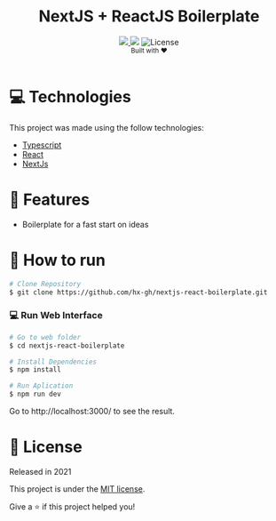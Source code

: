 <div align="center">
    <h1>NextJS + ReactJS Boilerplate</h1>
</div>
<div align="center">    
    <a href="https://www.linkedin.com/in/henriquegus/">
        <img src="https://img.shields.io/badge/-Gustavo_Henrique-8257E5?style=flat&logo=Linkedin&logoColor=white">
    </a>    
    <img src="https://img.shields.io/github/repo-size/hx-gh/nextjs-react-boilerplate?color=774DD6">
    <img alt="License" src="https://img.shields.io/badge/license-MIT-8257E5">
</div>
<div align="center">
  <sub>Built with ❤︎</br>
  </sub>
</div>
<br/>

# :computer: Technologies
This project was made using the follow technologies:

* [Typescript](https://www.typescriptlang.org/)      
* [React](https://reactjs.org/)      
* [NextJs](https://nextjs.org/)      

# :rocket: Features

* Boilerplate for a fast start on ideas

# :construction_worker: How to run
```bash
# Clone Repository
$ git clone https://github.com/hx-gh/nextjs-react-boilerplate.git
```
### 💻 Run Web Interface

```bash
# Go to web folder
$ cd nextjs-react-boilerplate

# Install Dependencies
$ npm install

# Run Aplication
$ npm run dev
```
Go to http://localhost:3000/ to see the result.


# :closed_book: License

Released in 2021

This project is under the [MIT license](./LICENSE).

Give a ⭐️ if this project helped you!